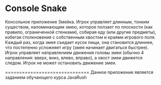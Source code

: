# Console Snake

Консольное приложение Змейка. Игрок управляет длинным, тонким существом, напоминающим змею, которое ползает по плоскости (как правило, ограниченной стенками), собирая еду (или другие предметы), избегая столкновения с собственным хвостом и краями игрового поля. Каждый раз, когда змея съедает кусок пищи, она становится длиннее, что постепенно усложняет игру (змея начинает двигаться быстрее). Игрок управляет направлением движения головы змеи (обычно 4 направления: вверх, вниз, влево, вправо), а хвост змеи движется следом. Игрок не может остановить движение змеи.

==============================
Данное приложение является заданием обучающего курса JavaRush
